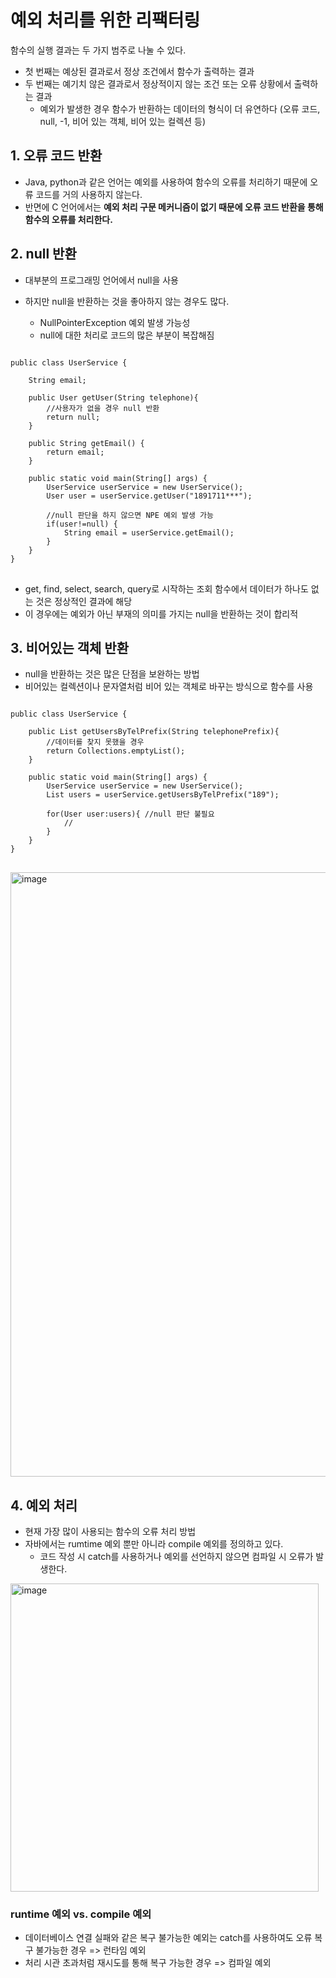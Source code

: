 # 예외 처리를 위한 리팩터링

함수의 실행 결과는 두 가지 범주로 나눌 수 있다.
- 첫 번째는 예상된 결과로서 정상 조건에서 함수가 출력하는 결과
- 두 번째는 예기치 않은 결과로서 정상적이지 않는 조건 또는 오류 상황에서 출력하는 결과
  - 예외가 발생한 경우 함수가 반환하는 데이터의 형식이 더 유연하다 (오류 코드, null, -1, 비어 있는 객체, 비어 있는 컬렉션 등)


## 1. 오류 코드 반환
- Java, python과 같은 언어는 예외를 사용하여 함수의 오류를 처리하기 때문에 오류 코드를 거의 사용하지 않는다.
- 반면에 C 언어에서는 **예외 처리 구문 메커니즘이 없기 때문에 오류 코드 반환을 통해 함수의 오류를 처리한다.**


## 2. null 반환
- 대부분의 프로그래밍 언어에서 null을 사용

- 하지만 null을 반환하는 것을 좋아하지 않는 경우도 많다.
  - NullPointerException 예외 발생 가능성
  - null에 대한 처리로 코드의 많은 부분이 복잡해짐

<pre>
<code>
public class UserService {

    String email;

    public User getUser(String telephone){
        //사용자가 없을 경우 null 반환
        return null;
    }

    public String getEmail() {
        return email;
    }

    public static void main(String[] args) {
        UserService userService = new UserService();
        User user = userService.getUser("1891711***");

        //null 판단을 하지 않으면 NPE 예외 발생 가능
        if(user!=null) {
            String email = userService.getEmail();
        }
    }
}
</code>
</pre>

- get, find, select, search, query로 시작하는 조회 함수에서 데이터가 하나도 없는 것은 정상적인 결과에 해당
- 이 경우에는 예외가 아닌 부재의 의미를 가지는 null을 반환하는 것이 합리적

## 3. 비어있는 객체 반환
- null을 반환하는 것은 많은 단점을 보완하는 방법
- 비어있는 컬렉션이나 문자열처럼 비어 있는 객체로 바꾸는 방식으로 함수를 사용

<pre>
<code>
public class UserService {

    public List<User> getUsersByTelPrefix(String telephonePrefix){
        //데이터를 찾지 못했을 경우
        return Collections.emptyList();
    }

    public static void main(String[] args) {
        UserService userService = new UserService();
        List<User> users = userService.getUsersByTelPrefix("189");

        for(User user:users){ //null 판단 불필요
            //
        }
    }
}
</code>
</pre>


<img width="967" alt="image" src="https://github.com/jkjkh1318/books-reading/assets/38885241/0b33f69a-9c8b-4e2e-815f-4360e3412739">


## 4. 예외 처리
- 현재 가장 많이 사용되는 함수의 오류 처리 방법
- 자바에서는 rumtime 예외 뿐만 아니라 compile 예외를 정의하고 있다.
  - 코드 작성 시 catch를 사용하거나 예외를 선언하지 않으면 컴파일 시 오류가 발생한다. 

<img width="493" alt="image" src="https://github.com/jkjkh1318/books-reading/assets/38885241/1448694a-a790-47b2-8613-6279f53b639f">

### runtime 예외 vs. compile 예외
- 데이터베이스 연결 실패와 같은 복구 불가능한 예외는 catch를 사용하여도 오류 복구 불가능한 경우 => 런타임 예외
- 처리 시관 초과처럼 재시도를 통해 복구 가능한 경우 => 컴파일 예외



<pre>
<code>

</code>
</pre>
  
